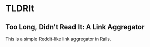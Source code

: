 # TLDRIt

## Too Long, Didn't Read It: A Link Aggregator

This is a simple Reddit-like link aggregator in Rails.
